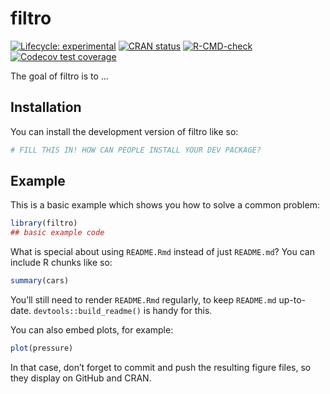 
<!-- README.md is generated from README.Rmd. Please edit that file -->

# filtro

<!-- badges: start -->

[![Lifecycle:
experimental](https://img.shields.io/badge/lifecycle-experimental-orange.svg)](https://lifecycle.r-lib.org/articles/stages.html#experimental)
[![CRAN
status](https://www.r-pkg.org/badges/version/filtro)](https://CRAN.R-project.org/package=filtro)
[![R-CMD-check](https://github.com/franceslinyc/filtro/actions/workflows/R-CMD-check.yaml/badge.svg)](https://github.com/franceslinyc/filtro/actions/workflows/R-CMD-check.yaml)
[![Codecov test
coverage](https://codecov.io/gh/franceslinyc/filtro/graph/badge.svg)](https://app.codecov.io/gh/franceslinyc/filtro)
<!-- badges: end -->

The goal of filtro is to …

## Installation

You can install the development version of filtro like so:

``` r
# FILL THIS IN! HOW CAN PEOPLE INSTALL YOUR DEV PACKAGE?
```

## Example

This is a basic example which shows you how to solve a common problem:

``` r
library(filtro)
## basic example code
```

What is special about using `README.Rmd` instead of just `README.md`?
You can include R chunks like so:

``` r
summary(cars)
```

You’ll still need to render `README.Rmd` regularly, to keep `README.md`
up-to-date. `devtools::build_readme()` is handy for this.

You can also embed plots, for example:

``` r
plot(pressure)
```

In that case, don’t forget to commit and push the resulting figure
files, so they display on GitHub and CRAN.

